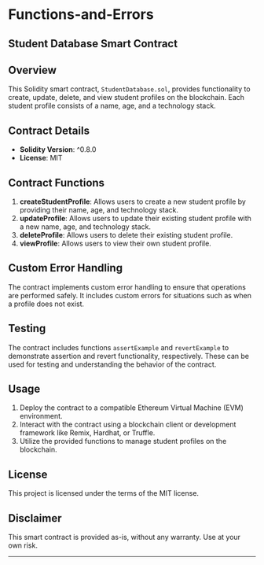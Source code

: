 # Functions-and-Errors

## Student Database Smart Contract

## Overview
This Solidity smart contract, `StudentDatabase.sol`, provides functionality to create, update, delete, and view student profiles on the blockchain. Each student profile consists of a name, age, and a technology stack.

## Contract Details
- **Solidity Version**: ^0.8.0
- **License**: MIT

## Contract Functions
1. **createStudentProfile**: Allows users to create a new student profile by providing their name, age, and technology stack.
2. **updateProfile**: Allows users to update their existing student profile with a new name, age, and technology stack.
3. **deleteProfile**: Allows users to delete their existing student profile.
4. **viewProfile**: Allows users to view their own student profile.

## Custom Error Handling
The contract implements custom error handling to ensure that operations are performed safely. It includes custom errors for situations such as when a profile does not exist.

## Testing
The contract includes functions `assertExample` and `revertExample` to demonstrate assertion and revert functionality, respectively. These can be used for testing and understanding the behavior of the contract.

## Usage
1. Deploy the contract to a compatible Ethereum Virtual Machine (EVM) environment.
2. Interact with the contract using a blockchain client or development framework like Remix, Hardhat, or Truffle.
3. Utilize the provided functions to manage student profiles on the blockchain.

## License
This project is licensed under the terms of the MIT license.

## Disclaimer
This smart contract is provided as-is, without any warranty. Use at your own risk.
- - -
